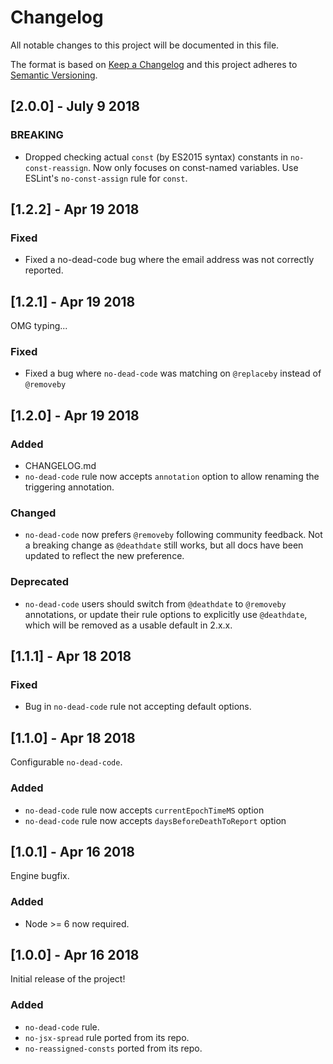 # Changelog

All notable changes to this project will be documented in this file.

The format is based on [Keep a Changelog](http://keepachangelog.com/en/1.0.0/)
and this project adheres to [Semantic Versioning](http://semver.org/spec/v2.0.0.html).

## [2.0.0] - July 9 2018

### BREAKING

- Dropped checking actual `const` (by ES2015 syntax) constants in `no-const-reassign`. Now only focuses on const-named variables. Use ESLint's `no-const-assign` rule for `const`.

## [1.2.2] - Apr 19 2018

### Fixed

- Fixed a no-dead-code bug where the email address was not correctly reported.

## [1.2.1] - Apr 19 2018

OMG typing...

### Fixed

- Fixed a bug where `no-dead-code` was matching on `@replaceby` instead of `@removeby`

## [1.2.0] - Apr 19 2018

### Added

- CHANGELOG.md
- `no-dead-code` rule now accepts `annotation` option to allow renaming the triggering annotation.

### Changed

- `no-dead-code` now prefers `@removeby` following community feedback. Not a breaking change as `@deathdate` still works, but all docs have been updated to reflect the new preference.

### Deprecated

- `no-dead-code` users should switch from `@deathdate` to `@removeby` annotations, or update their rule options to explicitly use `@deathdate`, which will be removed as a usable default in 2.x.x.

## [1.1.1] - Apr 18 2018

### Fixed

- Bug in `no-dead-code` rule not accepting default options.

## [1.1.0] - Apr 18 2018

Configurable `no-dead-code`.

### Added

- `no-dead-code` rule now accepts `currentEpochTimeMS` option
- `no-dead-code` rule now accepts `daysBeforeDeathToReport` option

## [1.0.1] - Apr 16 2018

Engine bugfix.

### Added

- Node >= 6 now required.

## [1.0.0] - Apr 16 2018

Initial release of the project!

### Added

- `no-dead-code` rule.
- `no-jsx-spread` rule ported from its repo.
- `no-reassigned-consts` ported from its repo.
